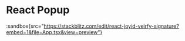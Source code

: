 # React Popup

:sandbox{src="https://stackblitz.com/edit/react-joyid-veirfy-signature?embed=1&file=App.tsx&view=preview"}
